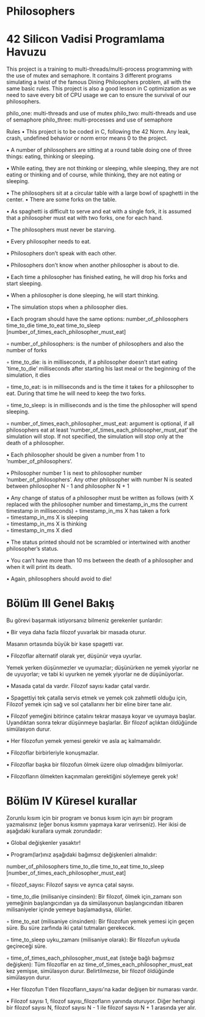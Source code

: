 # Philosophers

# 42 Silicon Vadisi Programlama Havuzu

This project is a training to multi-threads/multi-process programming with the use of mutex and semaphore.
It contains 3 different programs simulating a twist of the famous Dining Philosophers problem, all with the same basic rules.
This project is also a good lesson in C optimization as we need to save every bit of CPU usage we can to ensure the survival of our philosophers.

philo_one: multi-threads and use of mutex
philo_two: multi-threads and use of semaphore
philo_three: multi-processes and use of semaphore


Rules
• This project is to be coded in C, following the 42 Norm. Any leak, crash, undefined
behavior or norm error means 0 to the project.

• A number of philosophers are sitting at a round table doing one of three things:
eating, thinking or sleeping.

• While eating, they are not thinking or sleeping, while sleeping, they are not eating
or thinking and of course, while thinking, they are not eating or sleeping.

• The philosophers sit at a circular table with a large bowl of spaghetti in the center.
• There are some forks on the table.

• As spaghetti is difficult to serve and eat with a single fork, it is assumed that a
philosopher must eat with two forks, one for each hand.

• The philosophers must never be starving.

• Every philosopher needs to eat.

• Philosophers don’t speak with each other.

• Philosophers don’t know when another philosopher is about to die. 

• Each time a philosopher has finished eating, he will drop his forks and start sleeping.

• When a philosopher is done sleeping, he will start thinking.

• The simulation stops when a philosopher dies.

• Each program should have the same options: number_of_philosophers time_to_die
time_to_eat time_to_sleep [number_of_times_each_philosopher_must_eat]

◦ number_of_philosophers: is the number of philosophers and also the number
of forks

◦ time_to_die: is in milliseconds, if a philosopher doesn’t start eating ’time_to_die’
milliseconds after starting his last meal or the beginning of the simulation, it
dies

◦ time_to_eat: is in milliseconds and is the time it takes for a philosopher to
eat. During that time he will need to keep the two forks.

◦ time_to_sleep: is in milliseconds and is the time the philosopher will spend
sleeping.

◦ number_of_times_each_philosopher_must_eat: argument is optional, if all
philosophers eat at least ’number_of_times_each_philosopher_must_eat’ the
simulation will stop. If not specified, the simulation will stop only at the death
of a philosopher.

• Each philosopher should be given a number from 1 to ’number_of_philosophers’.

• Philosopher number 1 is next to philosopher number ’number_of_philosophers’.
Any other philosopher with number N is seated between philosopher N - 1 and
philosopher N + 1

• Any change of status of a philosopher must be written as follows (with X replaced
with the philosopher number and timestamp_in_ms the current timestamp in milliseconds)
◦ timestamp_in_ms X has taken a fork  
◦ timestamp_in_ms X is sleeping  
◦ timestamp_in_ms X is thinking  
◦ timestamp_in_ms X died  

• The status printed should not be scrambled or intertwined with another philosopher’s status.

• You can’t have more than 10 ms between the death of a philosopher and when it
will print its death.

• Again, philosophers should avoid to die!

# Bölüm III Genel Bakış
Bu görevi başarmak istiyorsanız bilmeniz gerekenler şunlardır:

• Bir veya daha fazla filozof yuvarlak bir masada oturur.

Masanın ortasında büyük bir kase spagetti var.

• Filozoflar alternatif olarak yer, düşünür veya uyurlar.

Yemek yerken düşünmezler ve uyumazlar; düşünürken ne yemek yiyorlar ne de uyuyorlar;
ve tabi ki uyurken ne yemek yiyorlar ne de düşünüyorlar.

• Masada çatal da vardır. Filozof sayısı kadar çatal vardır.

• Spagettiyi tek çatalla servis etmek ve yemek çok zahmetli olduğu için,
Filozof yemek için sağ ve sol çatallarını her bir eline birer tane alır.

• Filozof yemeğini bitirince çatalını tekrar masaya koyar ve uyumaya başlar. Uyandıktan sonra tekrar düşünmeye başlarlar. Bir filozof açlıktan öldüğünde simülasyon durur.

• Her filozofun yemek yemesi gerekir ve asla aç kalmamalıdır.

• Filozoflar birbirleriyle konuşmazlar.

• Filozoflar başka bir filozofun ölmek üzere olup olmadığını bilmiyorlar.

• Filozofların ölmekten kaçınmaları gerektiğini söylemeye gerek yok!

# Bölüm IV Küresel kurallar
Zorunlu kısım için bir program ve bonus kısım için ayrı bir program yazmalısınız (eğer bonus kısmını yapmaya karar verirseniz). Her ikisi de aşağıdaki kurallara uymak zorundadır:

• Global değişkenler yasaktır!

• Program(lar)ınız aşağıdaki bağımsız değişkenleri almalıdır: 

number_of_philosophers 
time_to_die 
time_to_eat time_to_sleep 
[number_of_times_each_philosopher_must_eat]

◦ filozof_sayısı: Filozof sayısı ve ayrıca çatal sayısı.

◦ time_to_die (milisaniye cinsinden): Bir filozof, ölmek için_zamanı son yemeğinin başlangıcından ya da simülasyonun başlangıcından itibaren milisaniyeler içinde yemeye başlamadıysa, ölürler.

◦ time_to_eat (milisaniye cinsinden): Bir filozofun yemek yemesi için geçen süre. Bu süre zarfında iki çatal tutmaları gerekecek.

◦ time_to_sleep uyku_zamanı (milisaniye olarak): Bir filozofun uykuda geçireceği süre.

◦ time_of_times_each_philosopher_must_eat (isteğe bağlı bağımsız değişken): Tüm filozoflar en az time_of_times_each_philosopher_must_eat kez yemişse, simülasyon durur. Belirtilmezse, bir filozof öldüğünde simülasyon durur.

• Her filozofun 1'den filozofların_sayısı'na kadar değişen bir numarası vardır.

• Filozof sayısı 1, filozof sayısı_filozofların yanında oturuyor. Diğer herhangi bir filozof sayısı N, filozof sayısı N - 1 ile filozof sayısı N + 1 arasında yer alır.